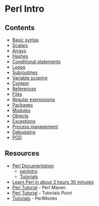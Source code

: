 # Perl Intro

## Contents 

- [Basic syntax](basic-syntax.pl)
- [Scalars](scalars.pl)
- [Arrays](arrays.pl)
- [Hashes](hashes.pl)
- [Conditional statements](conditionals.pl)
- [Loops](loops.pl)
- [Subroutines](subroutines.pl)
- [Variable scoping](scope.pl)
- [Context](context.pl)
- [References](references.pl)
- [Files](files.pl)
- [Regular expressions](regexes.pl)
- [Packages](packages.pl)
- [Modules](modules.pl)
- [Objects](objects.pl)
- [Exceptions](exceptions.pl)
- [Process management](processes.pl)
- [Debugging](debugging.pl)
- [POD](pod.pl)

## Resources

- [Perl Documentation](https://perldoc.perl.org)
    - [perlintro](https://perldoc.perl.org/perlintro)
    - [Tutorials](https://perldoc.perl.org/perl#Tutorials)
- [Learn Perl in about 2 hours 30 minutes](https://qntm.org/perl_en)
- [Perl Tutorial](https://perlmaven.com/perl-tutorial) - Perl Maven
- [Perl Tutorial](https://www.tutorialspoint.com/perl/index.htm) - Tutorials Point
- [Tutorials](https://www.perlmonks.org/?node=Tutorials) - PerlMonks

